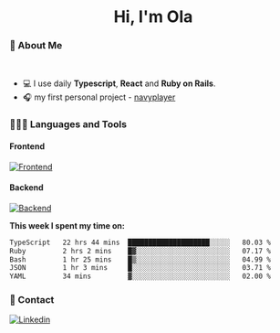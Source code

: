<h1 align="center">Hi, I'm Ola</h1>

### 💅 About Me

<br/>

- 💻 I use daily **Typescript**, **React** and **Ruby on Rails**.
- 🎧 my first personal project - [navyplayer](https://navyplayer.netlify.app/)

### 👩🏻‍💻 Languages and Tools

#### Frontend

[![Frontend](https://skillicons.dev/icons?i=react,nextjs,ts,js,html,css,scss,tailwind)](https://skillicons.dev)

#### Backend
[![Backend](https://skillicons.dev/icons?i=nodejs,express,nestjs,rails,graphql)](https://skillicons.dev)

**This week I spent my time on:**

<!--START_SECTION:waka-->

```txt
TypeScript   22 hrs 44 mins  ████████████████████░░░░░   80.03 %
Ruby         2 hrs 2 mins    █▓░░░░░░░░░░░░░░░░░░░░░░░   07.17 %
Bash         1 hr 25 mins    █▒░░░░░░░░░░░░░░░░░░░░░░░   04.99 %
JSON         1 hr 3 mins     █░░░░░░░░░░░░░░░░░░░░░░░░   03.71 %
YAML         34 mins         ▓░░░░░░░░░░░░░░░░░░░░░░░░   02.00 %
```

<!--END_SECTION:waka-->

### 📨 Contact
  
[![Linkedin](https://skillicons.dev/icons?i=linkedin)](https://linkedin.com/in/aleksandra-kamińska)
